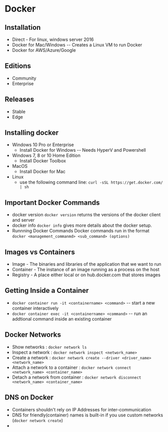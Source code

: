 # Docker

## Installation
* Direct - For linux, windows server 2016
* Docker for Mac/Windows -- Creates a Linux VM to run Docker
* Docker for AWS/Azure/Google

## Editions
* Community
* Enterprise

## Releases
* Stable 
* Edge

## Installing docker
* Windows 10 Pro or Enterprise
  * Install Docker for Windows -- Needs HyperV and Powershell
* Windows 7, 8 or 10 Home Edition
  * Install Docker Toolbox
* MacOS
  * Install Docker for Mac
* Linux
  * use the following command line:
    `curl -sSL https://get.docker.com/ | sh`
    
## Important Docker Commands
* docker version
  `docker version`
  returns the versions of the docker client and server
* docker info
  `docker info`
  gives more details about the docker setup.
* Runnning Docker Commands
  Docker commands run in the format
  `docker <management_commanmd> <sub_command> (options)`
  
## Images vs Containers
* Image - The binaries and libraries of the application that we want to run
* Container - The instance of an image running as a process on the host
* Registry - A place either local or on hub.docker.com that stores images
 
## Getting Inside a Container
* ```docker container run -it <containername> <command>``` -- start a new container interactively
* ```docker container exec -it <containername> <command>``` -- run an addtional command inside an existing container

## Docker Networks
* Show networks : `docker network ls`
* Inspect a network : `docker network inspect <network_name>`
* Create a network : `docker network create --driver <driver_name> <network_name>`
* Attach a network to a container : `docker network connect <network_name> <container_name>`
* Detach a network from container : `docker network disconnect <network_name> <container_name>`
 
## DNS on Docker
* Containers shouldn't rely on IP Addresses for inter-communication
* DNS for friendly(container) names is built-in if you use custom networks (`docker network create`)
* 
